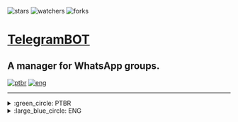 ![stars][stars] ![watchers][watchers] ![forks][forks]
<br>

# [TelegramBOT](http://t.me/DailySoftyBOT)
A manager for WhatsApp groups.
---

[![ptbr](https://img.shields.io/badge/languages-PTBR-darkgreen.svg)](https://github.com/DailySofty/WhatsAappBOT/ "Português brasileiro") [![eng](https://img.shields.io/badge/ENG-blue.svg)](https://github.com/DailySofty/WhatsAappBOT/ "English")

<!-- https://img.shields.io/badge/<SUBJECT>-<STATUS>-<COLOR>.svg -->
---
<details>
    <summary>:green_circle: PTBR</summary>
    <br>

_Descrição do projeto_
        <details>
        <summary>Tópicos</summary>

1. [Requisitos](#requisitos)

1. [Como Instalar](#como-instalar)

1. [Como Executar](#como-executar)

1. [Como Usar](#como-usar)
        </details>

---
### Requisitos

- [Python](https://www.python.org/downloads/)

- API do Telegram

---
### Como Instalar

- Após feita a instalação do **Python**, basta executar o arquivo `setup.py`.
_Uma prompt deve aparecer e instalar todas as dependências._

- Crie um arquivo `.json` na pasta `src` com o nome `token.json` e coloque o seguinte conteúdo:

```json
{
    "token": "BOT_TOKEN"
}
```

---
### Como Executar

Simplesmente execute o arquivo `main.py` e siga as instruções!

---
### Como Usar

TEXTO COMO USAR

---
</details>

<details>
    <summary>:large_blue_circle: ENG</summary>
    <br>

_Project Description_
    <details>
    <summary>Topics</summary>

1. [Requirements](#requirements)

1. [How to Install](#how-to-install)

1. [How to Run](#how-to-run)

1. [How to Use](#how-to-use)
    </details>

---
### Requirements

- [Python](https://www.python.org/downloads/)

- Telegram API

---
### How to Install

- After installing **Python**, just run the `setup.py` file.
_A prompt should appear and install all dependencies._

- Create a `.json` file in `src` folder, named `token.json` then put the following content:

```json
{
    "token": "BOT_TOKEN"
}
```

---
### How to Run

Simply run the file `main.py` and follow the instructions!

---
### How to Use

HOW TO USE TEXT
</details>

[forks]: https://img.shields.io/github/forks/DailySofty/TelegramBOT
[stars]: https://img.shields.io/github/stars/DailySofty/TelegramBOT
[watchers]: https://img.shields.io/github/watchers/DailySofty/TelegramBOT
[issues]: https://badgen.net/github/issues/DailySofty/TelegramBOT
[pull_requests]: https://badgen.net/github/prs/DailySofty/TelegramBOT
[branches]: https://badgen.net/github/branches/DailySofty/TelegramBOT
